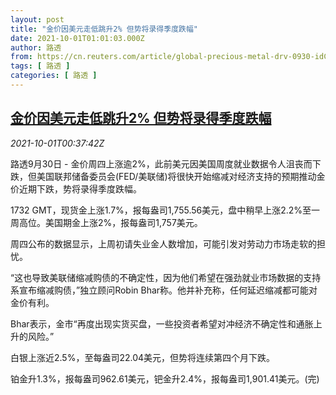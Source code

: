 ```yaml
---
layout: post
title: "金价因美元走低跳升2% 但势将录得季度跌幅"
date: 2021-10-01T01:01:03.000Z
author: 路透
from: https://cn.reuters.com/article/global-precious-metal-drv-0930-idCNKBS2GR2K9
tags: [ 路透 ]
categories: [ 路透 ]
---
```

<!--1633050063000-->
[金价因美元走低跳升2% 但势将录得季度跌幅](https://cn.reuters.com/article/global-precious-metal-drv-0930-idCNKBS2GR2K9)
------

<div>
<div><i>2021-10-01T00:37:42Z</i></div><p>路透9月30日 - 金价周四上涨逾2%，此前美元因美国周度就业数据令人沮丧而下跌，但美国联邦储备委员会(FED/美联储)将很快开始缩减对经济支持的预期推动金价近期下跌，势将录得季度跌幅。</p><p>1732 GMT，现货金上涨1.7%，报每盎司1,755.56美元，盘中稍早上涨2.2%至一周高位。美国期金上涨2%，报每盎司1,757美元。</p><p>周四公布的数据显示，上周初请失业金人数增加，可能引发对劳动力市场走软的担忧。</p><p>“这也导致美联储缩减购债的不确定性，因为他们希望在强劲就业市场数据的支持系宣布缩减购债，”独立顾问Robin Bhar称。他并补充称，任何延迟缩减都可能对金价有利。</p><p>Bhar表示，金市“再度出现实货买盘，一些投资者希望对冲经济不确定性和通胀上升的风险。”</p><p>白银上涨近2.5%，至每盎司22.04美元，但势将连续第四个月下跌。</p><p>铂金升1.3%，报每盎司962.61美元，钯金升2.4%，报每盎司1,901.41美元。(完)</p>
</div>
